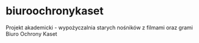 # biuroochronykaset
Projekt akademicki - wypożyczalnia starych nośników z filmami oraz grami Biuro Ochrony Kaset
